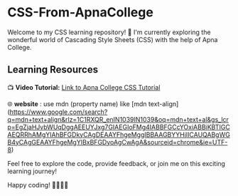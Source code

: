 # CSS-From-ApnaCollege

Welcome to my CSS learning repository! 🚀 I'm currently exploring the wonderful world of Cascading Style Sheets (CSS) with the help of Apna College.

## Learning Resources

📺 **Video Tutorial:** [Link to Apna College CSS Tutorial](https://youtu.be/ESnrn1kAD4E?si=7ey3V-vJttDrsCo1)

🌐 **website** : use mdn (property name)  like  [mdn text-align] (https://www.google.com/search?q=mdn+text+align&rlz=1C1RXQR_enIN1039IN1039&oq=mdn+text+al&gs_lcrp=EgZjaHJvbWUqDggAEEUYJxg7GIAEGIoFMg4IABBFGCcYOxiABBiKBTIGCAEQRRhAMgYIAhBFGDkyCAgDEAAYFhgeMggIBBAAGBYYHjIICAUQABgWGB4yCAgGEAAYFhgeMgYIBxBFGDyoAgCwAgA&sourceid=chrome&ie=UTF-8) 

Feel free to explore the code, provide feedback, or join me on this exciting learning journey!

Happy coding! 👩‍💻👨‍💻
